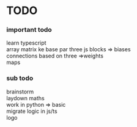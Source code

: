 # TODO

### important todo
learn typescript <br>
array matrix ke base par three js blocks => biases <br>
connections based on three =>weights <br>
maps <br>


### sub todo
brainstorm <br>
laydown maths <br>
work in python => basic <br>
migrate logic in js/ts <br>
logo <br>
